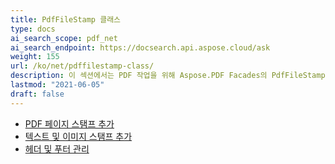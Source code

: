 ```yaml
---
title: PdfFileStamp 클래스
type: docs
ai_search_scope: pdf_net
ai_search_endpoint: https://docsearch.api.aspose.cloud/ask
weight: 155
url: /ko/net/pdffilestamp-class/
description: 이 섹션에서는 PDF 작업을 위해 Aspose.PDF Facades의 PdfFileStamp 클래스를 사용하는 방법을 설명합니다.
lastmod: "2021-06-05"
draft: false
---
```

- [PDF 페이지 스탬프 추가](/pdf/net/add-pdf-page-stamp/)
- [텍스트 및 이미지 스탬프 추가](/pdf/net/add-text-and-image-stamp/)
- [헤더 및 푸터 관리](/pdf/net/manage-header-and-footer/)